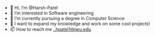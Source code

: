 - 👋 Hi, I’m @Harsh-Patel
- 👀 I’m interested in Software engineering
- 🌱 I’m currently pursuing a degree in Computer Science
- 💞️ I want to expand my knowledge and work on some cool projects!
- 📫 How to reach me ..hpatel1@iwu.edu

<!---
Harsh-Patel1/Harsh-Patel1 is a ✨ special ✨ repository because its `README.md` (this file) appears on your GitHub profile.
You can click the Preview link to take a look at your changes.
--->
